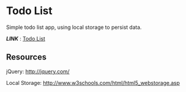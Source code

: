 # Todo List

Simple todo list app, using local storage to persist data.

***LINK*** : [Todo List](https://prxtikk-18.github.io/Todo-List/) 

## Resources

jQuery: http://jquery.com/

Local Storage: http://www.w3schools.com/html/html5_webstorage.asp
